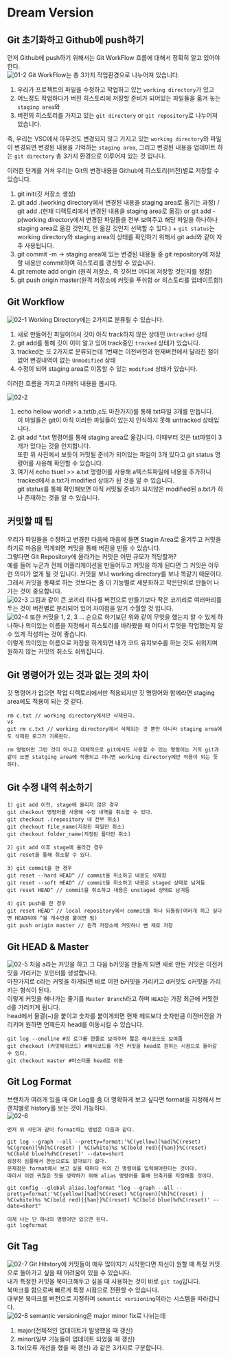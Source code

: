 # Dream Version

## Git 초기화하고 Github에 push하기

먼저 Github에 push하기 위해서는 Git WorkFlow 흐름에 대해서 정확히 알고 있어야 한다.<br>
![01-2](./Subject1/01-1.PNG)
Git WorkFlow는 총 3가지 작업환경으로 나누어져 있습니다.<br>

1. 우리가 프로젝트의 파일을 수정하고 작업하고 있는 `working directory`가 있고<br>
2. 어느정도 작업하다가 버전 히스토리에 저장할 준비가 되어있는 파일들을 옮겨 놓는 `staging area`와
3. 버전의 히스토리를 가지고 있는 `git directory` or `git repository`로 나누어져 있습니다.<br>

즉, 우리는 VSC에서 아무것도 변경되지 않고 가지고 있는 `working directory`와 파일이 변경되면 변경된 내용을 기억하는 `staging area`, 그리고 변경된 내용을 업데이트 하는 `git directory` 총 3가지 환경으로 이루어져 있는 것 입니다.<br>

이러한 단계를 거쳐 우리는 Git의 변경내용을 Github에 히스토리(버전)별로 저장할 수 있습니다.<br>

1. git init(깃 저장소 생성)
2. git add .(working directory에서 변경된 내용을 staging area로 옮기는 과정) / git add .(현재 디렉토리에서 변경된 내용을 staging area로 옮김) or git add -p(working directory에서 변경된 파일들을 전부 보여주고 해당 파일을 하나하나 staging area로 옮길 것인지, 안 옮길 것인지 선택할 수 있다.) + `git status`는 working directory와 staging area의 상태를 확인하기 위해서 git add와 같이 자주 사용됩니다.<br>
3. git commit -m -> staging area에 있는 변경된 내용들 중 git repository에 저장할 내용만 commit하여 히스토리를 갱신할 수 있습니다.<br>
4. git remote add origin <url>(원격 저장소, 즉 깃허브 어디에 저장할 것인지를 정함)<br>
5. git push origin master(원격 저장소에 커밋을 푸쉬함 or 히스토리를 업데이트함!)<br>

## Git Workflow

![02-1](./Subject2/02-1.PNG)
Working Directory에는 2가지로 분류될 수 있습니다.<br>

1. 새로 만들어진 파일이어서 깃이 아직 track하지 않은 상태인 `Untracked` 상태
2. git add를 통해 깃이 이미 알고 있어 track중인 `tracked` 상태가 있습니다.
3. tracked는 또 2가지로 분류되는데 1번째는 이전버전과 현재버전에서 달라진 점이 없어 변경내역이 없는 `Unmodified` 상태
4. 수정이 되어 staging area로 이동할 수 있는 `modified` 상태가 있습니다.

이러한 흐름을 가지고 아래의 내용을 봅시다.

![02-2](./Subject2/02-2.PNG)

1. echo hellow world! > a.txt(b,c도 마찬가지)를 통해 txt파일 3개를 만듭니다.<br>
   이 파일들은 git이 아직 이러한 파일들이 있는지 인식하지 못해 untracked 상태입니다.
2. git add \*.txt 명령어를 통해 staging area로 옮깁니다. 이때부터 깃은 txt파일이 3개가 있다는 것을 인지합니다.<br>
   또한 위 사진에서 보듯이 커밋될 준비가 되어있는 파일이 3개 있다고 git status 명령어를 사용해 확인할 수 있습니다.<br>
3. 여기서 echo tsuel >> a.txt 명령어를 사용해 a텍스트파일에 내용을 추가하니 tracked에서 a.txt가 modified 상태가 된 것을 알 수 있습니다.<br>
   git status를 통해 확인해보면 아직 커밋될 준비가 되지않은 modified된 a.txt가 하나 존재하는 것을 알 수 있습니다.<br>

## 커밋할 때 팁

우리가 파일들을 수정하고 변경한 다음에 마음에 들면 Stagin Area로 옮겨두고 커밋을 하기로 마음을 먹게되면 커밋을 통해 버전을 만들 수 있습니다.<br>
그렇다면 Git Repository에 올라가는 커밋은 어떤 규모가 적당할까?<br>
예를 들어 누군가 전체 어플리케이션을 만들어두고 커밋을 하게 된다면 그 커밋은 아무런 의미가 없게 될 것 입니다. 커밋을 보나 working directory를 보나 똑같기 때문이다.<br>
그래서 커밋을 통째로 하는 것보다는 좀 더 기능별로 세분화하고 작은단위로 만들어 나가는 것이 중요합니다.<br>
![02-3](./Subject2/02-3.PNG)
그림과 같이 큰 코끼리 하나를 버전으로 만들기보다 작은 코끼리로 여러마리를 두는 것이 버전별로 분리되어 있어 차이점을 알기 수월할 것 입니다.<br>
![02-4](./Subject2/02-4.PNG)
또한 커밋을 1, 2, 3 ... 순으로 하기보단 위와 같이 무엇을 했는지 알 수 있게 하나하나 의미있는 이름을 지정해서 히스토리를 바라봤을 때 어디서 무엇을 작업했는지 알 수 있게 작성하는 것이 좋습니다.<br>
이렇게 의미있는 이름으로 저장을 하게되면 내가 코드 유지보수를 하는 것도 쉬워지며 원하지 않는 커밋의 취소도 쉬워집니다.<br>

## Git 명령어가 있는 것과 없는 것의 차이

깃 명령어가 없으면 작업 디렉토리에서만 적용되지만 깃 명령어와 함께라면 staging area에도 적용이 되는 것 같다.

```
rm c.txt // working directory에서만 삭제된다.
vs
git rm c.txt // working directory에서 삭제되는 것 뿐만 아니라 staging area에도 삭제된 로그가 기록된다.

rm 명령어만 그런 것이 아니고 대체적으로 git에서도 사용할 수 있는 명령어는 거의 git과 같이 쓰면 statging area에 적용되고 아니면 working directory에만 적용이 되는 듯 하다.
```

## Git 수정 내역 취소하기

```
1) git add 이전, stage에 올리지 않은 경우
git checkout 명령어를 사용해 수정 내역을 취소할 수 있다.
git checkout .(repository 내 전부 취소)
git checkout file_name(지정된 파일만 취소)
git checkout folder_name(지정된 폴더만 취소)

2) git add 이후 stage에 올라간 경우
git reset을 통해 취소할 수 있다.

3) git commit을 한 경우
git reset --hard HEAD^ // commit을 취소하고 내용도 삭제함
git reset --soft HEAD^ // commit을 취소하고 내용은 staged 상태로 남겨둠
git reset HEAD^ // commit을 취소하고 내용은 unstaged 상태로 남겨둠

4) git push를 한 경우
git reset HEAD^ // local repository에서 commit을 하나 되돌림(여러개 하고 싶다면 HEAD뒤에 ^을 개수만큼 붙이면 됨)
git push origin master // 원격 저장소에 커밋하나 뺀 채로 저장
```

## Git HEAD & Master

![02-5](./Subject2/02-5.PNG)
처음 a라는 커밋을 하고 그 다음 b커밋을 만들게 되면 새로 만든 커밋은 이전커밋을 가리키는 포인터를 생성합니다.<br>
마찬가지로 c라는 커밋을 하게되면 바로 이전 b커밋을 가리키고 d커밋도 c커밋을 가리키는 형식이 된다.<br>
이렇게 커밋을 해나가는 줄기를 `Master Branch`라고 하며 `HEAD`는 가장 최근에 커밋한 d를 가리키게 됩니다.<br>
head에서 물결(~)을 붙이고 숫자를 붙이게되면 현재 헤드보다 숫자만큼 이전버전을 가리키며 원하면 언제든지 head를 이동시킬 수 있습니다.<br>

```
git log --oneline #깃 로그를 한줄로 보여주며 짧은 해시코드도 보여줌
git checkout (커밋해쉬코드) #해시코드를 가진 커밋을 head로 원하는 시점으로 돌아갈 수 있다.
git checkout master #마스터를 head로 이동
```

## Git Log Format

브랜치가 여러개 있을 때 Git Log를 좀 더 명확하게 보고 싶다면 format을 지정해서 브랜치별로 history를 보는 것이 가능하다.<br>
![02-6](./Subject2/02-6.PNG)

```
먼저 위 사진과 같이 format하는 방법은 다음과 같다.

git log --graph --all --pretty=format:'%C(yellow)[%ad]%C(reset) %C(green)[%h]%C(reset) | %C(white)%s %C(bold red){{%an}}%C(reset) %C(bold blue)%d%C(reset)' --date=short
굉장히 심플해서 한눈으로도 알아보기 쉽다.
문제점은 format해서 보고 싶을 때마다 위의 긴 명령어를 입력해야한다는 것이다.
따라서 이런 귀찮은 짓을 생략하기 위해 alias 명령어를 통해 단축키를 지정해줄 것이다.

git config --global alias.logformat "log --graph --all --pretty=format:'%C(yellow)[%ad]%C(reset) %C(green)[%h]%C(reset) | %C(white)%s %C(bold red){{%an}}%C(reset) %C(bold blue)%d%C(reset)' --date=short"

이제 나는 단 하나의 명령어만 있으면 된다.
git logformat
```

## Git Tag

![02-7](./Subject2/02-7.PNG)
Git Hitstory에 커밋들이 매우 많아지기 시작한다면 자신이 원할 때 특정 커밋으로 돌아가고 싶을 때 어려움이 있을 수 있습니다.<br>
내가 특정한 커밋을 북마크해두고 싶을 때 사용하는 것이 바로 `git tag`입니다.<br>
북마크를 함으로써 빠르게 특정 시점으로 전환할 수 있습니다.<br>
대부분 북마크를 버전으로 지정하며 `semantic versioning`이라는 시스템을 따라갑니다.<br>
![02-8](./Subject2/02-8.PNG)
semantic versioning은 major minor fix로 나뉘는데

1. major(전체적인 업데이트가 발생했을 때 갱신)
2. minor(일부 기능들이 업데이트 되었을 때 갱신)
3. fix(오류 개선을 했을 때 갱신)
   과 같은 3가지로 구분합니다.<br>

